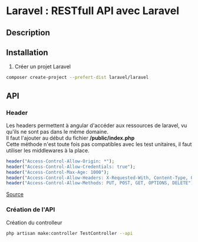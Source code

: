 # Laravel : RESTfull API avec Laravel

## Description

## Installation

1. Créer un projet Laravel

```bash
composer create-project --prefert-dist laravel/laravel
```

## API

### Header

Les headers permettent à angular d'accéder aux ressources de laravel, vu qu'ils ne sont pas dans le même domaine.  
Il faut l'ajouter au début du fichier **/public/index.php**  
Cette méthode n'est toute fois pas compatibles avec les test unitaires, il faut utiliser les middlewares à la place.

```php
header("Access-Control-Allow-Origin: *");
header("Access-Control-Allow-Credentials: true");
header("Access-Control-Max-Age: 1000");
header("Access-Control-Allow-Headers: X-Requested-With, Content-Type, Origin, Cache-Control, Pragma, Authorization, Accept, Accept-Encoding");
header("Access-Control-Allow-Methods: PUT, POST, GET, OPTIONS, DELETE");
```

[Source](https://www.sshakil.com/blog/article/7/Enabling-CORS-for-Laravel-requested-by-Angular)

### Création de l'API

Création du controlleur

```bash
php artisan make:controller TestController --api
```
